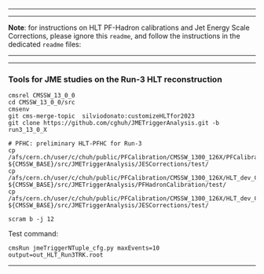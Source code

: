 ----------
----------

**Note**: for instructions on HLT PF-Hadron calibrations and Jet Energy Scale Corrections,
please ignore this `readme`, and follow the instructions in the dedicated `readme` files:


----------
----------

### Tools for JME studies on the Run-3 HLT reconstruction

```
cmsrel CMSSW_13_0_0
cd CMSSW_13_0_0/src
cmsenv
git cms-merge-topic  silviodonato:customizeHLTfor2023
git clone https://github.com/cghuh/JMETriggerAnalysis.git -b run3_13_0_X

# PFHC: preliminary HLT-PFHC for Run-3
cp /afs/cern.ch/user/c/chuh/public/PFCalibration/CMSSW_1300_126X/PFCalibration.db ${CMSSW_BASE}/src/JMETriggerAnalysis/JESCorrections/test/
cp /afs/cern.ch/user/c/chuh/public/PFCalibration/CMSSW_1300_126X/HLT_dev_CMSSW_13_0_0_GRun_configDump.py ${CMSSW_BASE}/src/JMETriggerAnalysis/PFHadronCalibration/test/
cp /afs/cern.ch/user/c/chuh/public/PFCalibration/CMSSW_1300_126X/HLT_dev_CMSSW_13_0_0_GRun_configDump.py ${CMSSW_BASE}/src/JMETriggerAnalysis/JESCorrections/test/

scram b -j 12
```

Test command:
```
cmsRun jmeTriggerNTuple_cfg.py maxEvents=10 output=out_HLT_Run3TRK.root

```

----------
